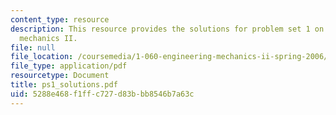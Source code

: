 ```yaml
---
content_type: resource
description: This resource provides the solutions for problem set 1 on engineering
  mechanics II.
file: null
file_location: /coursemedia/1-060-engineering-mechanics-ii-spring-2006/5288e468f1ffc727d83bbb8546b7a63c_ps1_solutions.pdf
file_type: application/pdf
resourcetype: Document
title: ps1_solutions.pdf
uid: 5288e468-f1ff-c727-d83b-bb8546b7a63c
---
```

